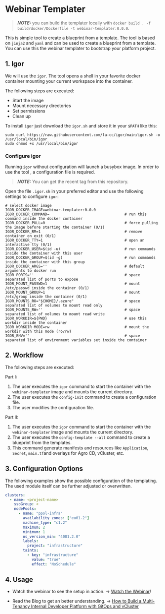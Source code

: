 # Webinar Templater

> **_NOTE:_** you can build the templater locally with `docker build . -f build/docker/Dockerfile -t webinar-templater:0.0.0`.

This is simple tool to create a blueprint from a template. The tool is based on `jinja2` and `yaml` and can be used to create a blueprint from a template. You can use this the webinar templater to bootstrap your platform project.

## 1. Igor

We will use the `igor`.
The tool opens a shell in your favorite docker container mounting your current workspace into the container.

The following steps are executed:

- Start the image
- Mount necessary directories
- Set permissions
- Clean up

To install `igor` just download the `igor.sh` and store it in your `$PATH` like this:

    sudo curl https://raw.githubusercontent.com/la-cc/igor/main/igor.sh -o /usr/local/bin/igor
    sudo chmod +x /usr/local/bin/igor

### Configure igor

Running `igor` without configuration will launch a busybox image. In order to use the tool ,
a configuration file is required.

> **_NOTE:_** You can get the recent tag from this repository.

Open the file `.igor.sh` in your preferred editor and use the following settings to configure `igor`:


    # select docker image
    IGOR_DOCKER_IMAGE=webinar-templater:0.0.0
    IGOR_DOCKER_COMMAND=                                  # run this command inside the docker container
    IGOR_DOCKER_PULL=0                                    # force pulling the image before starting the container (0/1)
    IGOR_DOCKER_RM=1                                      # remove container on exit (0/1)
    IGOR_DOCKER_TTY=1                                     # open an interactive tty (0/1)
    IGOR_DOCKER_USER=$(id -u)                             # run commands inside the container with this user
    IGOR_DOCKER_GROUP=$(id -g)                            # run commands inside the container with this group
    IGOR_DOCKER_ARGS=''                                   # default arguments to docker run
    IGOR_PORTS=''                                         # space separated list of ports to expose
    IGOR_MOUNT_PASSWD=1                                   # mount /etc/passwd inside the container (0/1)
    IGOR_MOUNT_GROUP=1                                    # mount /etc/group inside the container (0/1)
    IGOR_MOUNTS_RO="${HOME}/.azure"                       # space separated list of volumes to mount read only
    IGOR_MOUNTS_RW=''                                     # space separated list of volumes to mount read write
    IGOR_WORKDIR=${PWD}                                   # use this workdir inside the container
    IGOR_WORKDIR_MODE=rw                                  # mount the workdir with this mode (ro/rw)
    IGOR_ENV=''                                           # space separated list of environment variables set inside the container



## 2. Workflow


The following steps are executed:

Part I:

1. The user executes the `igor` command to start the container with the `webinar-templater` image and mounts the current directory.
2. The user executes the `config-init` command to create a configuration file.
3. The user modifies the configuration file.

Part II:

1. The user executes the `igor` command to start the container with the `webinar-templater` image and mounts the current directory.
2. The user executes the `config-template --all` command to create a blueprint from the templates.
3. This command generate manifests and resources like `Application`, `Secret`, `main.tf`and overlays for Agro CD, vCluster, etc.


## 3. Configuration Options


The following examples show the possible configuration of the templating. The used module itself can be further adjusted or overwritten.

```yaml
clusters:
  - name: <project-name>
    ssoGroup: <
    nodePools:
      - name: "ppol-infra"
        availability_zones: ["eu01-2"]
        machine_type: "c1.2"
        maximum: 2
        minimum: 1
        os_version_min: "4081.2.0"
        labels:
          project: "infrastructure"
        taints:
          - key: "infrastructure"
            value: "true"
            effect: "NoSchedule"
```

## 4. Usage

- Watch the webinar to see the setup in action. -> [Watch the Webinar](https://www.youtube.com/watch?v=7p1GdyS7kmA)!

- Read the Blog to get an better understanding. -> [How to Build a Multi-Tenancy Internal Developer Platform with GitOps and vCluster](https://itnext.io/how-to-build-a-multi-tenancy-internal-developer-platform-with-gitops-and-vcluster-d8f43bfb9c3d)